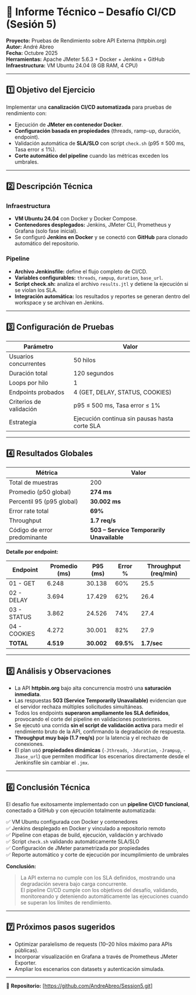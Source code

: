 # 🚀 Informe Técnico – Desafío CI/CD (Sesión 5)

**Proyecto:** Pruebas de Rendimiento sobre API Externa (httpbin.org)  
**Autor:** André Abreo  
**Fecha:** Octubre 2025  
**Herramientas:** Apache JMeter 5.6.3 + Docker + Jenkins + GitHub  
**Infraestructura:** VM Ubuntu 24.04 (8 GB RAM, 4 CPU)

---

## 1️⃣ Objetivo del Ejercicio
Implementar una **canalización CI/CD automatizada** para pruebas de rendimiento con:
- Ejecución de **JMeter en contenedor Docker**.
- **Configuración basada en propiedades** (threads, ramp-up, duración, endpoint).
- Validación automática de **SLA/SLO** con script `check.sh` (p95 ≤ 500 ms, Tasa error ≤ 1%).
- **Corte automático del pipeline** cuando las métricas exceden los umbrales.

---

## 2️⃣ Descripción Técnica

### Infraestructura
- **VM Ubuntu 24.04** con Docker y Docker Compose.
- **Contenedores desplegados:** Jenkins, JMeter CLI, Prometheus y Grafana (solo fase inicial).
- Se configuró **Jenkins en Docker** y se conectó con **GitHub** para clonado automático del repositorio.

### Pipeline
- **Archivo Jenkinsfile:** define el flujo completo de CI/CD.
- **Variables configurables:** `threads`, `rampup`, `duration`, `base_url`.
- **Script check.sh:** analiza el archivo `results.jtl` y detiene la ejecución si se violan los SLA.
- **Integración automática:** los resultados y reportes se generan dentro del workspace y se archivan en Jenkins.

---

## 3️⃣ Configuración de Pruebas

| Parámetro | Valor |
|------------|--------|
| Usuarios concurrentes | 50 hilos |
| Duración total | 120 segundos |
| Loops por hilo | 1 |
| Endpoints probados | 4 (GET, DELAY, STATUS, COOKIES) |
| Criterios de validación | p95 ≤ 500 ms, Tasa error ≤ 1% |
| Estrategia | Ejecución continua sin pausas hasta corte SLA |

---

## 4️⃣ Resultados Globales

| Métrica | Valor |
|----------|--------|
| Total de muestras | 200 |
| Promedio (p50 global) | **274 ms** |
| Percentil 95 (p95 global) | **30.002 ms** |
| Error rate total | **69%** |
| Throughput | **1.7 req/s** |
| Código de error predominante | **503 – Service Temporarily Unavailable** |

**Detalle por endpoint:**

| Endpoint | Promedio (ms) | P95 (ms) | Error % | Throughput (req/min) |
|-----------|----------------|-----------|----------|-----------------------|
| 01 - GET | 6.248 | 30.138 | 60% | 25.5 |
| 02 - DELAY | 3.694 | 17.429 | 62% | 26.4 |
| 03 - STATUS | 3.862 | 24.526 | 74% | 27.4 |
| 04 - COOKIES | 4.272 | 30.001 | 82% | 27.9 |
| **TOTAL** | **4.519** | **30.002** | **69.5%** | **1.7/sec** |

---

## 5️⃣ Análisis y Observaciones

- La API **httpbin.org** bajo alta concurrencia mostró una **saturación inmediata**.
- Las respuestas **503 (Service Temporarily Unavailable)** evidencian que el servidor rechaza múltiples solicitudes simultáneas.
- Todos los endpoints **superaron ampliamente los SLA definidos**, provocando el corte del pipeline en validaciones posteriores.
- Se ejecutó una corrida **sin el script de validación activa** para medir el rendimiento bruto de la API, confirmando la degradación de respuesta.
- **Throughput muy bajo (1.7 req/s)** por la latencia y el rechazo de conexiones.
- El plan usó **propiedades dinámicas** (`-Jthreads`, `-Jduration`, `-Jrampup`, `-Jbase_url`) que permiten modificar los escenarios directamente desde el Jenkinsfile sin cambiar el `.jmx`.

---

## 6️⃣ Conclusión Técnica

El desafío fue exitosamente implementado con un **pipeline CI/CD funcional**, conectado a GitHub y con ejecución totalmente automatizada:

✅ VM Ubuntu configurada con Docker y contenedores  
✅ Jenkins desplegado en Docker y vinculado a repositorio remoto  
✅ Pipeline con etapas de build, ejecución, validación y archivado  
✅ Script `check.sh` validando automáticamente SLA/SLO  
✅ Configuración de JMeter parametrizada por propiedades  
✅ Reporte automático y corte de ejecución por incumplimiento de umbrales  

**Conclusión:**  
> La API externa no cumple con los SLA definidos, mostrando una degradación severa bajo carga concurrente.  
> El pipeline CI/CD cumple con los objetivos del desafío, validando, monitoreando y deteniendo automáticamente las ejecuciones cuando se superan los límites de rendimiento.

---

## 7️⃣ Próximos pasos sugeridos
- Optimizar paralelismo de requests (10–20 hilos máximo para APIs públicas).
- Incorporar visualización en Grafana a través de Prometheus JMeter Exporter.
- Ampliar los escenarios con datasets y autenticación simulada.

---

🧩 **Repositorio:** [https://github.com/AndreAbreo/Session5.git]
